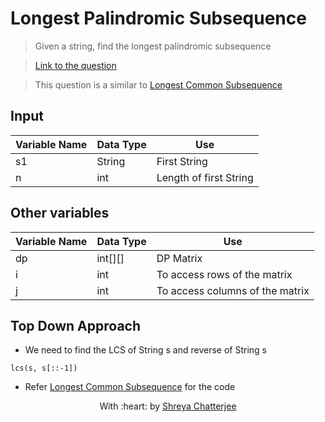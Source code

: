 # Longest Palindromic Subsequence

> Given a string, find the longest palindromic subsequence

> [Link to the question](https://www.geeksforgeeks.org/print-longest-palindromic-subsequence/)

> This question is a similar to [Longest Common Subsequence](https://github.com/Shreya549/last-minute-dsa/blob/main/Dynamic%20Programming/Longest-Common-Subsequence.md)

## Input
| Variable Name | Data Type | Use | 
|---- | ----- | ----- |
| s1 | String | First String |
| n | int | Length of first String |

## Other variables
| Variable Name | Data Type | Use | 
|---- | ----- | ----- |
| dp | int[][] | DP Matrix |
| i | int | To access rows of the matrix |
| j | int | To access columns of the matrix |

## Top Down Approach

- We need to find the LCS of String s and reverse of String s
 ```
 lcs(s, s[::-1])
 ```
- Refer [Longest Common Subsequence](https://github.com/Shreya549/last-minute-dsa/blob/main/Dynamic%20Programming/Longest-Common-Subsequence.md) for the code



<p align="center">
	With :heart: by <a href="https://github.com/Shreya549" target="_blank">Shreya Chatterjee</a>
</p>
